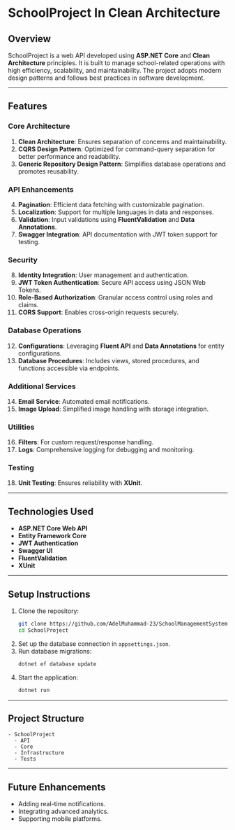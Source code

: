 
# **SchoolProject In Clean Architecture**

## **Overview**
SchoolProject is a web API developed using **ASP.NET Core** and **Clean Architecture** principles. It is built to manage school-related operations with high efficiency, scalability, and maintainability. The project adopts modern design patterns and follows best practices in software development.

---

## **Features**
### **Core Architecture**
1. **Clean Architecture**: Ensures separation of concerns and maintainability.  
2. **CQRS Design Pattern**: Optimized for command-query separation for better performance and readability.  
3. **Generic Repository Design Pattern**: Simplifies database operations and promotes reusability.  

### **API Enhancements**
4. **Pagination**: Efficient data fetching with customizable pagination.  
5. **Localization**: Support for multiple languages in data and responses.  
6. **Validation**: Input validations using **FluentValidation** and **Data Annotations**.  
7. **Swagger Integration**: API documentation with JWT token support for testing.

### **Security**
8. **Identity Integration**: User management and authentication.  
9. **JWT Token Authentication**: Secure API access using JSON Web Tokens.  
10. **Role-Based Authorization**: Granular access control using roles and claims.  
11. **CORS Support**: Enables cross-origin requests securely.  

### **Database Operations**
12. **Configurations**: Leveraging **Fluent API** and **Data Annotations** for entity configurations.  
13. **Database Procedures**: Includes views, stored procedures, and functions accessible via endpoints.  

### **Additional Services**
14. **Email Service**: Automated email notifications.  
15. **Image Upload**: Simplified image handling with storage integration.  

### **Utilities**
16. **Filters**: For custom request/response handling.  
17. **Logs**: Comprehensive logging for debugging and monitoring.

### **Testing**
18. **Unit Testing**: Ensures reliability with **XUnit**.

---

## **Technologies Used**
- **ASP.NET Core Web API**  
- **Entity Framework Core**  
- **JWT Authentication**  
- **Swagger UI**  
- **FluentValidation**  
- **XUnit**  

---

## **Setup Instructions**
1. Clone the repository:  
   ```bash
   git clone https://github.com/AdelMuhammad-23/SchoolManagementSystem.git
   cd SchoolProject
   ```
2. Set up the database connection in `appsettings.json`.
3. Run database migrations:  
   ```bash
   dotnet ef database update
   ```
4. Start the application:  
   ```bash
   dotnet run
   ```

---

## **Project Structure**
```plaintext
- SchoolProject
  - API
  - Core
  - Infrastructure
  - Tests
```

---

## **Future Enhancements**
- Adding real-time notifications.  
- Integrating advanced analytics.  
- Supporting mobile platforms.
